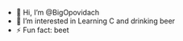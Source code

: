 - 👋 Hi, I’m @BigOpovidach
- 👀 I’m interested in Learning C and drinking beer
- ⚡ Fun fact: beet

<!---
BigOpovidach/BigOpovidach is a ✨ special ✨ repository because its `README.md` (this file) appears on your GitHub profile.
You can click the Preview link to take a look at your changes.
--->

